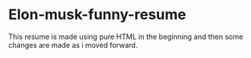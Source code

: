 # Elon-musk-funny-resume
This resume is made using pure HTML in the beginning and then some changes are made as i moved forward.

